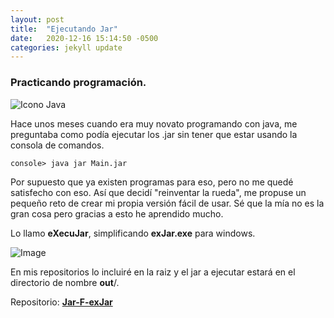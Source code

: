 ```yaml
---
layout: post
title:  "Ejecutando Jar"
date:   2020-12-16 15:14:50 -0500
categories: jekyll update
---
```


### Practicando programación.

![Icono Java](https://raw.github.com/Andr7st/index/main/img/Logo_java_x64.png)

Hace unos meses cuando era muy novato programando con java, me preguntaba como podía ejecutar los .jar sin tener que estar usando la consola de comandos.

```
console> java jar Main.jar
```

Por supuesto que ya existen programas para eso, pero no me quedé satisfecho con eso. Así que decidí "reinventar la rueda", me propuse un pequeño reto de crear mi propia versión fácil de usar. Sé que la mía no es la gran cosa pero gracias a esto he aprendido mucho.

Lo llamo **eXecuJar**, simplificando **exJar.exe** para windows.

![Image](https://raw.github.com/Andr7st/index/blob/main/support/images/exJar_img1.png)

En mis repositorios lo incluiré en la raiz y el jar a ejecutar estará en el directorio de nombre **out**/.

Repositorio: [**Jar-F-exJar**](https://github.com/Andr7st/Jar-F-exJar)



<!-- 
|----|----------|
![logo](http://127.0.0.1:4000/assets/Logo_java_x64.png) | Logo Java
uno  | dos -->